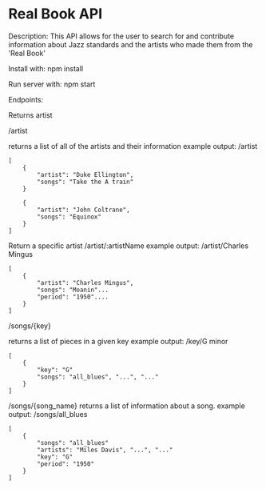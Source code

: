 # Real Book API

Description:
This API allows for the user to search for and contribute information about Jazz standards and the artists who made them from the 'Real Book'

Install with:
npm install

Run server with:
npm start


Endpoints:

Returns artist

/artist

returns a list of all of the artists and their information
example output: /artist
```
[
    {
        "artist": "Duke Ellington",
        "songs": "Take the A train"
    }

    {
        "artist": "John Coltrane",
        "songs": "Equinox"
    }
]
```

Return a specific artist
/artist/:artistName
example output: /artist/Charles Mingus
```
[
    {
        "artist": "Charles Mingus",
        "songs": "Moanin"...
        "period": "1950"....
    }
]

```
/songs/{key}

returns a list of pieces in a given key
example output: /key/G minor
```
[
    {
        "key": "G"
        "songs": "all_blues", "...", "..."
    }
]
```



/songs/{song_name}
returns a list of information about a song.
example output: /songs/all_blues
```
[
    {
        "songs": "all_blues"
        "artists": "Miles Davis", "...", "..."
        "key": "G"
        "period": "1950"
    }
]
```
